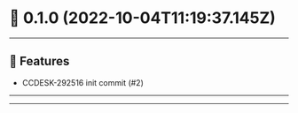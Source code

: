 # :confetti_ball: 0.1.0 (2022-10-04T11:19:37.145Z)
- - -
## :hammer: Features
* CCDESK-292516 init commit (#2)
- - -
- - -
